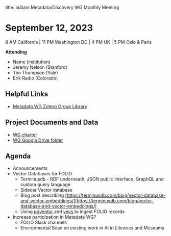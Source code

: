 title: ai4lam Metadata/Discovery WG	 Monthly Meeting

# September 12, 2023

8 AM California | 11 PM Washington DC | 4 PM UK | 5 PM Oslo & Paris

**Attending**
* Name (institution)
* Jeremy Nelson (Stanford)
* Tim Thompson (Yale)
* Erik Radio (Colorado)

## Helpful Links
* [Metadata WG Zotero Group Library](https://www.zotero.org/groups/2709151/ai4lam_metadata_wg/library)


## Project Documents and Data
* [WG charter](https://drive.google.com/file/d/1ypcx2F30siqr-KYOKFZtVv8h9PIS9a77/view?usp=sharing)
* [WG Google Drive folder](https://drive.google.com/drive/folders/1cpZtbjKadgD30794fD97XY-EChUSy2r9?usp=sharing)


## Agenda
* Announcements
* Vector Databases for FOLIO 
    * Terminusdb - RDF underneath, JSON public interface, GraphQL and custom query language
    * Sidecar Vector database 
    * Blog post describing [https://terminusdb.com/blog/vector-database-and-vector-embeddings/](https://terminusdb.com/blog/vector-database-and-vector-embeddings/)
    * Using [pgventor ](https://github.com/pgvector/pgvector)and [vecs ](https://github.com/supabase/vecs)to ingest FOLIO records 
* Increase participation in Metadata WG?
    * FOLIO Slack channels
    * Environmental Scan on existing work in AI in Libraries and Museums 
